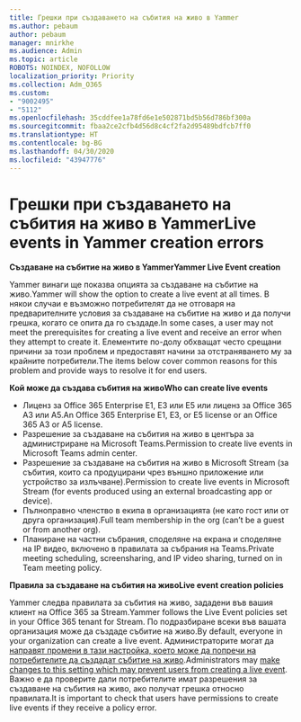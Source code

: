 ```yaml
---
title: Грешки при създаването на събития на живо в Yammer
ms.author: pebaum
author: pebaum
manager: mnirkhe
ms.audience: Admin
ms.topic: article
ROBOTS: NOINDEX, NOFOLLOW
localization_priority: Priority
ms.collection: Adm_O365
ms.custom:
- "9002495"
- "5112"
ms.openlocfilehash: 35cddfee1a78fd6e1e502871bd5b56d786bf300a
ms.sourcegitcommit: fbaa2ce2cfb4d56d8c4cf2fa2d95489bdfcb7ff0
ms.translationtype: HT
ms.contentlocale: bg-BG
ms.lasthandoff: 04/30/2020
ms.locfileid: "43947776"
---
```

# <a name="live-events-in-yammer-creation-errors"></a><span data-ttu-id="bf549-102">Грешки при създаването на събития на живо в Yammer</span><span class="sxs-lookup"><span data-stu-id="bf549-102">Live events in Yammer creation errors</span></span>

<span data-ttu-id="bf549-103">**Създаване на събитие на живо в Yammer**</span><span class="sxs-lookup"><span data-stu-id="bf549-103">**Yammer Live Event creation**</span></span>

<span data-ttu-id="bf549-104">Yammer винаги ще показва опцията за създаване на събитие на живо.</span><span class="sxs-lookup"><span data-stu-id="bf549-104">Yammer will show the option to create a live event at all times.</span></span> <span data-ttu-id="bf549-105">В някои случаи е възможно потребителят да не отговаря на предварителните условия за създаване на събитие на живо и да получи грешка, когато се опита да го създаде.</span><span class="sxs-lookup"><span data-stu-id="bf549-105">In some cases, a user may not meet the prerequisites for creating a live event and receive an error when they attempt to create it.</span></span> <span data-ttu-id="bf549-106">Елементите по-долу обхващат често срещани причини за този проблем и предоставят начини за отстраняването му за крайните потребители.</span><span class="sxs-lookup"><span data-stu-id="bf549-106">The items below cover common reasons for this problem and provide ways to resolve it for end users.</span></span>

<span data-ttu-id="bf549-107">**Кой може да създава събития на живо**</span><span class="sxs-lookup"><span data-stu-id="bf549-107">**Who can create live events**</span></span>
- <span data-ttu-id="bf549-108">Лиценз за Office 365 Enterprise E1, E3 или E5 или лиценз за Office 365 A3 или A5.</span><span class="sxs-lookup"><span data-stu-id="bf549-108">An Office 365 Enterprise E1, E3, or E5 license or an Office 365 A3 or A5 license.</span></span>
- <span data-ttu-id="bf549-109">Разрешение за създаване на събития на живо в центъра за администриране на Microsoft Teams.</span><span class="sxs-lookup"><span data-stu-id="bf549-109">Permission to create live events in Microsoft Teams admin center.</span></span>
- <span data-ttu-id="bf549-110">Разрешение за създаване на събития на живо в Microsoft Stream (за събития, които са продуцирани чрез външно приложение или устройство за излъчване).</span><span class="sxs-lookup"><span data-stu-id="bf549-110">Permission to create live events in Microsoft Stream (for events produced using an external broadcasting app or device).</span></span>
- <span data-ttu-id="bf549-111">Пълноправно членство в екипа в организацията (не като гост или от друга организация).</span><span class="sxs-lookup"><span data-stu-id="bf549-111">Full team membership in the org (can’t be a guest or from another org).</span></span>
- <span data-ttu-id="bf549-112">Планиране на частни събрания, споделяне на екрана и споделяне на IP видео, включено в правилата за събрания на Teams.</span><span class="sxs-lookup"><span data-stu-id="bf549-112">Private meeting scheduling, screensharing, and IP video sharing, turned on in Team meeting policy.</span></span>

<span data-ttu-id="bf549-113">**Правила за създаване на събития на живо**</span><span class="sxs-lookup"><span data-stu-id="bf549-113">**Live event creation policies**</span></span>

<span data-ttu-id="bf549-114">Yammer следва правилата за събития на живо, зададени във вашия клиент на Office 365 за Stream.</span><span class="sxs-lookup"><span data-stu-id="bf549-114">Yammer follows the Live Event policies set in your Office 365 tenant for Stream.</span></span> <span data-ttu-id="bf549-115">По подразбиране всеки във вашата организация може да създаде събитие на живо.</span><span class="sxs-lookup"><span data-stu-id="bf549-115">By default, everyone in your organization can create a live event.</span></span> <span data-ttu-id="bf549-116">Администраторите могат да [направят промени в тази настройка, което може да попречи на потребителите да създадат събитие на живо](https://docs.microsoft.com/stream/live-event-administration#enabling-and-restricting-users-to-creating).</span><span class="sxs-lookup"><span data-stu-id="bf549-116">Administrators may [make changes to this setting which may prevent users from creating a live event](https://docs.microsoft.com/stream/live-event-administration#enabling-and-restricting-users-to-creating).</span></span> <span data-ttu-id="bf549-117">Важно е да проверите дали потребителите имат разрешения за създаване на събития на живо, ако получат грешка относно правилата.</span><span class="sxs-lookup"><span data-stu-id="bf549-117">It is important to check that users have permissions to create live events if they receive a policy error.</span></span>
